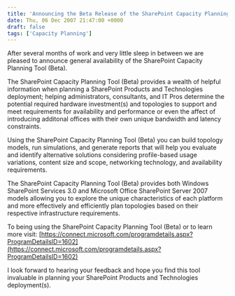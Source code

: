 ```yaml
---
title: 'Announcing the Beta Release of the SharePoint Capacity Planning Tool'
date: Thu, 06 Dec 2007 21:47:00 +0000
draft: false
tags: ['Capacity Planning']
---
```


After several months of work and very little sleep in between we are pleased to announce general availability of the SharePoint Capacity Planning Tool (Beta).

The SharePoint Capacity Planning Tool (Beta) provides a wealth of helpful information when planning a SharePoint Products and Technologies deployment; helping administrators, consultants, and IT Pros determine the potential required hardware investment(s) and topologies to support and meet requirements for availability and performance or even the affect of introducing additonal offices with their own unique bandwidth and latency constraints. 

Using the SharePoint Capacity Planning Tool (Beta) you can build topology models, run simulations, and generate reports that will help you evaluate and identify alternative solutions considering profile-based usage variations, content size and scope, networking technology, and availability requirements.

The SharePoint Capacity Planning Tool (Beta) provides both Windows SharePoint Services 3.0 and Microsoft Office SharePoint Server 2007 models allowing you to explore the unique characteristics of each platform and more effectively and efficiently plan topologies based on their respective infrastructure requirements.

To being using the SharePoint Capacity Planning Tool (Beta) or to learn more visit: [https://connect.microsoft.com/programdetails.aspx?ProgramDetailsID=1602](https://connect.microsoft.com/programdetails.aspx?ProgramDetailsID=1602)

I look forward to hearing your feedback and hope you find this tool invaluable in planning your SharePoint Products and Technologies deployment(s).